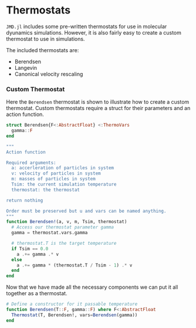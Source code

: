 # Thermostats

`JMD.jl` includes some pre-written thermostats for use in molecular dyunamics simulations. However, it is also fairly easy to create a custom thermostat to use in simulations. 

The included thermostats are:

  - Berendsen
  - Langevin
  - Canonical velocity rescaling


### Custom Thermostat

Here the `Berendsen` thermostat is shown to illustrate how to create a custom thermostat. Custom thermostats require a struct for their parameters and an action function.

```julia
struct Berendsen{F<:AbstractFloat} <:ThermoVars
  gamma::F
end

"""
Action function

Required arguments:
  a: accerleration of particles in system
  v: velocity of particles in system
  m: masses of particles in system
  Tsim: the current simulation temperature
  thermostat: the thermostat

return nothing

Order must be preserved but u and vars can be named anything.
"""
function Berendsen!(a, v, m, Tsim, thermostat)
  # Access our thermostat parameter gamma
  gamma = thermostat.vars.gamma

  # thermostat.T is the target temperature
  if Tsim == 0.0
    a .+= gamma .* v
  else
    a .+= gamma * (thermostat.T / Tsim - 1) .* v
  end
end
```

Now that we have made all the necessary components we can put it all together as a thermostat.

```julia
# Define a constructor for it passable temperature
function Berendsen(T::F, gamma::F) where F<:AbstractFloat
  Thermostat(T, Berendsen!, vars=Berendsen(gamma))
end
```